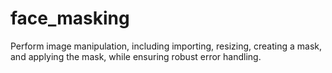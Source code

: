 # face_masking
Perform image manipulation, including importing, resizing, creating a mask, and applying the mask, while ensuring robust error handling.
